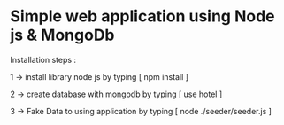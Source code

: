 # Simple web application using Node js & MongoDb

Installation steps :

1 -> install library node js by typing [ npm install ]

2 -> create database with mongodb by typing [ use hotel ]

3 -> Fake Data to using application by typing [ node ./seeder/seeder.js ]
